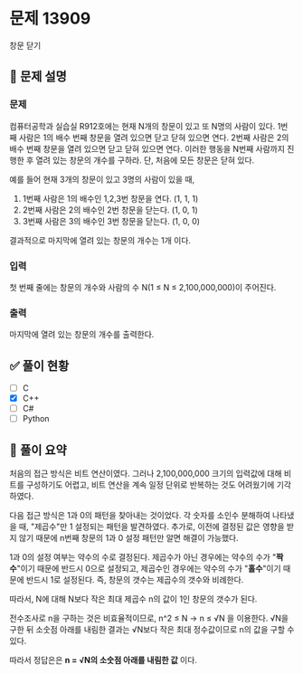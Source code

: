 # 문제 13909
창문 닫기

## 📌 문제 설명
### 문제
컴퓨터공학과 실습실 R912호에는 현재 N개의 창문이 있고 또 N명의 사람이 있다. 1번째 사람은 1의 배수 번째 창문을 열려 있으면 닫고 닫혀 있으면 연다.  2번째 사람은 2의 배수 번째 창문을 열려 있으면 닫고 닫혀 있으면 연다. 이러한 행동을 N번째 사람까지 진행한 후 열려 있는 창문의 개수를 구하라. 단, 처음에 모든 창문은 닫혀 있다.

예를 들어 현재 3개의 창문이 있고 3명의 사람이 있을 때,
1. 1번째 사람은 1의 배수인 1,2,3번 창문을 연다. (1, 1, 1)
2. 2번째 사람은 2의 배수인 2번 창문을 닫는다. (1, 0, 1)
3. 3번째 사람은 3의 배수인 3번 창문을 닫는다. (1, 0, 0)

결과적으로 마지막에 열려 있는 창문의 개수는 1개 이다.

### 입력
첫 번째 줄에는 창문의 개수와 사람의 수 N(1 ≤ N ≤ 2,100,000,000)이 주어진다.

### 출력
마지막에 열려 있는 창문의 개수를 출력한다.

## ✅ 풀이 현황
- [ ] C
- [x] C++
- [ ] C#
- [ ] Python

## 🧠 풀이 요약
처음의 접근 방식은 비트 연산이였다. 그러나 2,100,000,000 크기의 입력값에 대해 비트를 구성하기도 어렵고, 비트 연산을 계속 일정 단위로 반복하는 것도 어려웠기에 기각하였다.

다음 접근 방식은 1과 0의 패턴을 찾아내는 것이었다.
각 숫자를 소인수 분해하여 나타냈을 때, "제곱수"만 1 설정되는 패턴을 발견하였다.
추가로, 이전에 결정된 값은 영향을 받지 않기 때문에 n번째 창문의 1과 0 설정 패턴만 알면 해결이 가능했다.

1과 0의 설정 여부는 약수의 수로 결정된다.
제곱수가 아닌 경우에는 약수의 수가 "__짝수__"이기 때문에 반드시 0으로 설정되고,
제곱수인 경우에는 약수의 수가 "__홀수__"이기 때문에 반드시 1로 설정된다.
즉, 창문의 갯수는 제곱수의 갯수와 비례한다.

따라서, N에 대해 N보다 작은 최대 제곱수 n의 값이 1인 창문의 갯수가 된다.

전수조사로 n을 구하는 것은 비효율적이므로, n^2 ≤ N -> n ≤ √N 을 이용한다.
√N을 구한 뒤 소숫점 아래를 내림한 결과는 √N보다 작은 최대 정수값이므로 n의 값을 구할 수 있다.

따라서 정답은은 __n = √N의 소숫점 아래를 내림한 값__ 이다.
